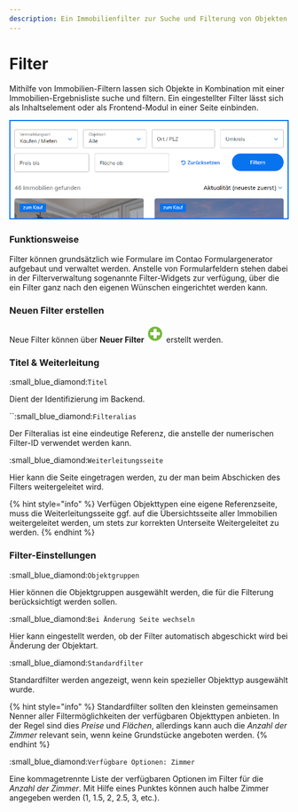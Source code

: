 ```yaml
---
description: Ein Immobilienfilter zur Suche und Filterung von Objekten
---
```


# Filter

Mithilfe von Immobilien-Filtern lassen sich Objekte in Kombination mit einer Immobilien-Ergebnisliste suche und filtern. Ein eingestellter Filter lässt sich als Inhaltselement oder als Frontend-Modul in einer Seite einbinden.

![](../../../.gitbook/assets/Filter.png)

### Funktionsweise

Filter können grundsätzlich wie Formulare im Contao Formulargenerator aufgebaut und verwaltet werden. Anstelle von Formularfeldern stehen dabei in der Filterverwaltung sogenannte Filter-Widgets zur verfügung, über die ein Filter ganz nach den eigenen Wünschen eingerichtet werden kann.

### Neuen Filter erstellen

Neue Filter können über **Neuer Filter** ![](../../../.gitbook/assets/new.svg) erstellt werden.

### Titel & Weiterleitung

:small\_blue\_diamond:`Titel`

Dient der Identifizierung im Backend.

``:small\_blue\_diamond:`Filteralias`

Der Filteralias ist eine eindeutige Referenz, die anstelle der numerischen Filter-ID verwendet werden kann.

:small\_blue\_diamond:`Weiterleitungsseite`

Hier kann die Seite eingetragen werden, zu der man beim Abschicken des Filters weitergeleitet wird.

{% hint style="info" %}
Verfügen Objekttypen eine eigene Referenzseite, muss die Weiterleitungsseite ggf. auf die Übersichtsseite aller Immobilien weitergeleitet werden, um stets zur korrekten Unterseite Weitergeleitet zu werden.
{% endhint %}

### Filter-Einstellungen

:small\_blue\_diamond:`Objektgruppen`

Hier können die Objektgruppen ausgewählt werden, die für die Filterung berücksichtigt werden sollen.

:small\_blue\_diamond:`Bei Änderung Seite wechseln`

Hier kann eingestellt werden, ob der Filter automatisch abgeschickt wird bei Änderung der Objektart.

:small\_blue\_diamond:`Standardfilter`

Standardfilter werden angezeigt, wenn kein spezieller Objekttyp ausgewählt wurde.&#x20;

{% hint style="info" %}
Standardfilter sollten den kleinsten gemeinsamen Nenner aller Filtermöglichkeiten der verfügbaren Objekttypen anbieten. In der Regel sind dies _Preise_ und _Flächen_, allerdings kann auch die _Anzahl der Zimmer_ relevant sein, wenn keine Grundstücke angeboten werden.
{% endhint %}

:small\_blue\_diamond:`Verfügbare Optionen: Zimmer`

Eine kommagetrennte Liste der verfügbaren Optionen im Filter für die _Anzahl der Zimmer_. Mit Hilfe eines Punktes können auch halbe Zimmer angegeben werden (1, 1.5, 2, 2.5, 3, etc.).
